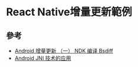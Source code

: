 # React Native增量更新範例

## 參考
- [Android 增量更新 （一） NDK 编译 Bsdiff](https://www.evernote.com/shard/s704/sh/d6075f66-e0d1-4e96-acc5-91c416bc186c/77ab91f13df26ddd4045a9db1b1ecf88)
- [Android JNI 技术的应用](https://www.evernote.com/shard/s704/sh/87a58435-807a-4b25-b74f-d20d9848a0d6/c4a240d9c677280db7505c337be3a3cc)